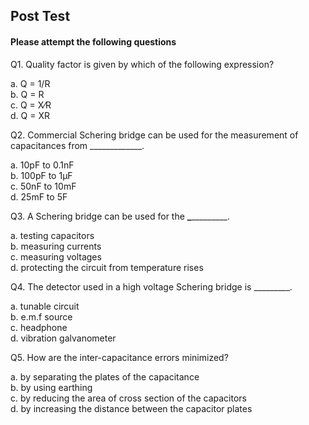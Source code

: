 ## Post Test
#### Please attempt the following questions

Q1. Quality factor is given by which of the following expression?<br>
 
a.   Q = 1/R<br>
b.   Q = R<br>
c.   Q = X⁄R<br>
d.   Q = XR<br>

Q2. Commercial Schering bridge can be used for the measurement of capacitances from _____________.<br> 
 
a.   10pF to 0.1nF<br>
b.   100pF to 1μF<br>
c.   50nF to 10mF<br>
d.   25mF to 5F<br>

Q3. A Schering bridge can be used for the __\____________.<br>
 
a.   testing capacitors<br>
b.   measuring currents<br>
c.   measuring voltages<br>
d.   protecting the circuit from temperature rises<br>

Q4. The detector used in a high voltage Schering bridge is _________.<br>

a.   tunable circuit<br>
b.   e.m.f source<br>
c.   headphone<br>
d.   vibration galvanometer<br>

Q5. How are the inter-capacitance errors minimized?<br>

a.   by separating the plates of the capacitance<br>
b.   by using earthing<br>
c.   by reducing the area of cross section of the capacitors<br>
d.   by increasing the distance between the capacitor plates<br>





